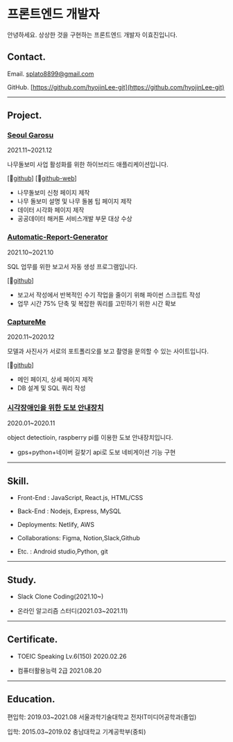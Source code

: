 # 프론트엔드 개발자

안녕하세요. 상상한 것을 구현하는 프론트엔드 개발자 이효진입니다.

## Contact.

Email. splato8899@gmail.com

GitHub. [https://github.com/hyojinLee-git](https://github.com/hyojinLee-git)

---

## Project.

### [Seoul Garosu](https://www.notion.so/Seoul-Garosu-805695ffd58f40a58a0149cc919cd189)

2021.11~2021.12

나무돌보미 사업 활성화를 위한 하이브리드 애플리케이션입니다.

[🔗[github](https://github.com/bobaejeon/garosero)] [🔗[github-web](https://github.com/hyojinLee-git/garosugil)]

- 나무돌보미 신청 페이지 제작
- 나무 돌보미 설명 및 나무 돌봄 팁 페이지 제작
- 데이터 시각화 페이지 제작
- 공공데이터 해커톤 서비스개발 부문 대상 수상

### [Automatic-Report-Generator](https://www.notion.so/Report-Generator-d43da8b3e52b458d889ca606fd308c9b)

2021.10~2021.10

SQL 업무를 위한 보고서 자동 생성 프로그램입니다.

[🔗[github](https://github.com/hyojinLee-git/automatic-report-generator)]

- 보고서 작성에서 반복적인 수기 작업을 줄이기 위해 파이썬 스크립트 작성
- 업무 시간 75% 단축 및 복잡한 쿼리를 고민하기 위한 시간 확보

### [CaptureMe](https://www.notion.so/CaptureMe-0801664d702b4784a6e18bf51c3c5dde)

2020.11~2020.12

모델과 사진사가 서로의 포트폴리오를 보고 촬영을 문의할 수 있는 사이트입니다.

[🔗[github](https://github.com/hyojinLee-git/captureme)]

- 메인 페이지, 상세 페이지 제작
- DB 설계 및 SQL 쿼리 작성

### [시각장애인을 위한 도보 안내장치](https://www.notion.so/d2c5f019238846f3b375fe4a326aea77)

2020.01~2020.11

object detectioin, raspberry pi를 이용한 도보 안내장치입니다.

- gps+python+네이버 길찾기 api로 도보 네비게이션 기능 구현

---

## Skill.

- Front-End : JavaScript, React.js, HTML/CSS

- Back-End : Nodejs, Express, MySQL

- Deployments: Netlify, AWS

- Collaborations: Figma, Notion,Slack,Github

- Etc. : Android studio,Python, git

---

## Study.

- Slack Clone Coding(2021.10~)

- 온라인 알고리즘 스터디(2021.03~2021.11)

---

## Certificate.

- TOEIC Speaking Lv.6(150) 2020.02.26

- 컴퓨터활용능력 2급 2021.08.20

---

## Education.

편입학: 2019.03~2021.08 서울과학기술대학교 전자IT미디어공학과(졸업)

입학: 2015.03~2019.02 충남대학교 기계공학부(중퇴)
